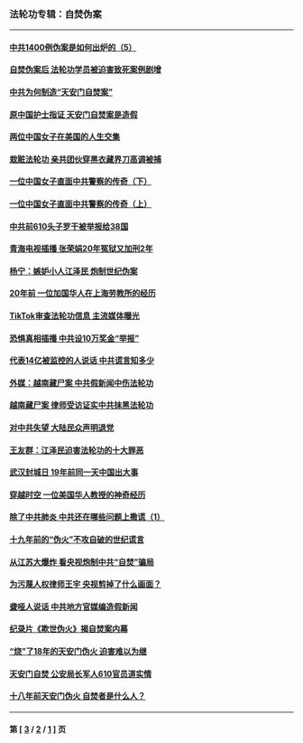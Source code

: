 ### 法轮功专辑：自焚伪案
---
#### [中共1400例伪案是如何出炉的（5）](../../pages/nf5562/n13226831.md?06090430) 
#### [自焚伪案后 法轮功学员被迫害致死案例剧增](../../pages/nf5562/n13190600.md?06090430) 
#### [中共为何制造“天安门自焚案”](../../pages/nf5562/n13183270.md?06090430) 
#### [原中国护士指证 天安门自焚案是造假](../../pages/nf5562/n13172289.md?06090430) 
#### [两位中国女子在美国的人生交集](../../pages/nf5562/n13156138.md?06090430) 
#### [栽赃法轮功 亲共团伙穿黑衣藏界刀高调被捕](../../pages/nf5562/n13073780.md?06090430) 
#### [一位中国女子直面中共警察的传奇（下）](../../pages/nf5562/n12989706.md?06090430) 
#### [一位中国女子直面中共警察的传奇（上）](../../pages/nf5562/n12985072.md?06090430) 
#### [中共前610头子罗干被举报给38国](../../pages/nf5562/n12975419.md?06090430) 
#### [青海电视插播 张荣娟20年冤狱又加刑2年](../../pages/nf5562/n12738166.md?06090430) 
#### [杨宁：嫉妒小人江泽民 炮制世纪伪案](../../pages/nf5562/n12724108.md?06090430) 
#### [20年前 一位加国华人在上海劳教所的经历](../../pages/nf5562/n12707932.md?06090430) 
#### [TikTok审查法轮功信息 主流媒体曝光](../../pages/nf5562/n12362336.md?06090430) 
#### [恐惧真相插播 中共设10万奖金“举报”](../../pages/nf5562/n12306396.md?06090430) 
#### [代表14亿被监控的人说话 中共谎言知多少](../../pages/nf5562/n12297484.md?06090430) 
#### [外媒：越南藏尸案 中共假新闻中伤法轮功](../../pages/nf5562/n12264411.md?06090430) 
#### [越南藏尸案 律师受访证实中共抹黑法轮功](../../pages/nf5562/n12261878.md?06090430) 
#### [对中共失望 大陆民众声明退党](../../pages/nf5562/n12187315.md?06090430) 
#### [王友群：江泽民迫害法轮功的十大罪恶](../../pages/nf5562/n12169074.md?06090430) 
#### [武汉封城日 19年前同一天中国出大事](../../pages/nf5562/n12150901.md?06090430) 
#### [穿越时空  一位美国华人教授的神奇经历](../../pages/nf5562/n12097460.md?06090430) 
#### [除了中共肺炎 中共还在哪些问题上撒谎（1）](../../pages/nf5562/n11955770.md?06090430) 
#### [十九年前的“伪火”不攻自破的世纪谎言](../../pages/nf5562/n11813238.md?06090430) 
#### [从江苏大爆炸 看央视炮制中共“自焚”骗局](../../pages/nf5562/n11140275.md?06090430) 
#### [为污蔑人权律师王宇 央视剪掉了什么画面？](../../pages/nf5562/n11130142.md?06090430) 
#### [聋哑人说话 中共地方官媒编造假新闻](../../pages/nf5562/n11006067.md?06090430) 
#### [纪录片《欺世伪火》揭自焚案内幕](../../pages/nf5562/n11002664.md?06090430) 
#### [“烧”了18年的天安门伪火 迫害难以为继](../../pages/nf5562/n10996660.md?06090430) 
#### [天安门自焚 公安局长军人610官员道实情](../../pages/nf5562/n10997098.md?06090430) 
#### [十八年前天安门伪火 自焚者是什么人？](../../pages/nf5562/n10996556.md?06090430) 

---
#### 第 [ [3](./3.md?06090430) / [2](./2.md?06090430) / [1](./1.md?06090430) ] 页
